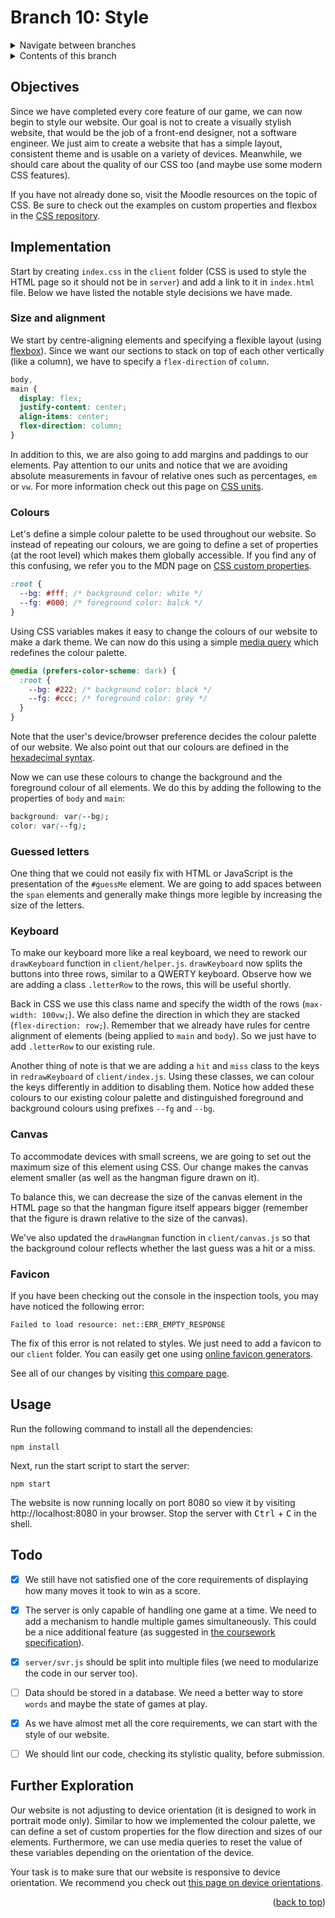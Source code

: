 <div id="top"></div>

<!-- BRANCH TITLE -->

# Branch 10: Style

<!-- Navigation -->
<details>
  <summary>Navigate between branches</summary>  
  <nav class="menu">
    <li><a href="https://github.com/manighahrmani/hangman-in-branches">Intro</a></li>
    <li><a href="https://github.com/portsoc/hangman-in-branches/tree/0">0: Variables</a></li>
    <li><a href="https://github.com/portsoc/hangman-in-branches/tree/1">1: Functions</a></li>
    <li><a href="https://github.com/portsoc/hangman-in-branches/tree/2">2: NPM</a></li>
    <li><a href="https://github.com/portsoc/hangman-in-branches/tree/3">3: DOM</a></li>
    <li><a href="https://github.com/portsoc/hangman-in-branches/tree/4">4: Events</a></li>
    <li><a href="https://github.com/portsoc/hangman-in-branches/tree/5">5: Debugging</a></li>
    <li><a href="https://github.com/portsoc/hangman-in-branches/tree/6">6: Canvas</a></li>
    <li><a href="https://github.com/portsoc/hangman-in-branches/tree/7">7: Modularisation</a></li>
    <li><a href="https://github.com/portsoc/hangman-in-branches/tree/8">8: Server Part 1</a></li>
    <li><a href="https://github.com/portsoc/hangman-in-branches/tree/9">9: Server Part 2</a></li>
    <li>10: Style (this branch)</li>
    <li><a href="https://github.com/portsoc/hangman-in-branches/tree/11">11: Linting</a></li>
    <li><a href="https://github.com/portsoc/hangman-in-branches/tree/12">12: Database</a></li>
    <li><a href="https://github.com/portsoc/hangman-in-branches/tree/13">13: SVG</a></li>
  </nav>
</details>

<!-- TABLE OF CONTENTS -->
<details>
  <summary>Contents of this branch</summary>
  <ol>
    <li><a href="#objectives">Objectives</a></li>
    <li><a href="#implementation">Implementation</a>
      <ol>
        <li><a href="#size-and-alignment">Size and alignment</a></li>
        <li><a href="#colours">Colours</a></li>
        <li><a href="#guessed-letters">Guessed letters</a></li>
        <li><a href="#keyboard">Keyboard</a></li>
        <li><a href="#canvas">Canvas</a></li>
        <li><a href="#favicon">Favicon</a></li>
      </ol>
    </li>
    <li><a href="#usage">Usage</a></li>
    <li><a href="#todo">Todo</a></li>
    <li><a href="#further-exploration">Further Exploration</a></li>
  </ol>
</details>

## Objectives

Since we have completed every core feature of our game, we can now begin to style our website.
Our goal is not to create a visually stylish website, that would be the job of a front-end designer, not a software engineer.
We just aim to create a website that has a simple layout, consistent theme and is usable on a variety of devices.
Meanwhile, we should care about the quality of our CSS too (and maybe use some modern CSS features).

If you have not already done so, visit the Moodle resources on the topic of CSS.
Be sure to check out the examples on custom properties and flexbox in the [CSS repository](https://github.com/portsoc/ws_css3).

## Implementation

Start by creating `index.css` in the `client` folder (CSS is used to style the HTML page so it should not be in `server`) and add a link to it in `index.html` file.
Below we have listed the notable style decisions we have made.

### Size and alignment

We start by centre-aligning elements and specifying a flexible layout (using [flexbox](https://developer.mozilla.org/en-US/docs/Learn/CSS/CSS_layout/Flexbox)).
Since we want our sections to stack on top of each other vertically (like a column), we have to specify a `flex-direction` of `column`.

```css
body,
main {
  display: flex;
  justify-content: center;
  align-items: center;
  flex-direction: column;
}
```

In addition to this, we are also going to add margins and paddings to our elements.
Pay attention to our units and notice that we are avoiding absolute measurements in favour of relative ones such as percentages, `em` or `vw`.
For more information check out this page on [CSS units](https://developer.mozilla.org/en-US/docs/Learn/CSS/Building_blocks/Values_and_units).

### Colours

Let's define a simple colour palette to be used throughout our website.
So instead of repeating our colours, we are going to define a set of properties (at the root level) which makes them globally accessible.
If you find any of this confusing, we refer you to the MDN page on [CSS custom properties](https://developer.mozilla.org/en-US/docs/Web/CSS/Using_CSS_custom_properties).

```css
:root {
  --bg: #fff; /* background color: white */
  --fg: #000; /* foreground color: balck */
}
```

Using CSS variables makes it easy to change the colours of our website to make a dark theme.
We can now do this using a simple [media query](https://developer.mozilla.org/en-US/docs/Web/CSS/@media/prefers-color-scheme) which redefines the colour palette.

```css
@media (prefers-color-scheme: dark) {
  :root {
    --bg: #222; /* background color: black */
    --fg: #ccc; /* foreground color: grey */
  }
}
```

Note that the user's device/browser preference decides the colour palette of our website.
We also point out that our colours are defined in the [hexadecimal syntax](https://developer.mozilla.org/en-US/docs/Web/CSS/hex-color).

Now we can use these colours to change the background and the foreground colour of all elements.
We do this by adding the following to the properties of `body` and `main`:

```css
background: var(--bg);
color: var(--fg);
```

### Guessed letters

One thing that we could not easily fix with HTML or JavaScript is the presentation of the `#guessMe` element.
We are going to add spaces between the `span` elements and generally make things more legible by increasing the size of the letters.

### Keyboard

To make our keyboard more like a real keyboard, we need to rework our `drawKeyboard` function in `client/helper.js`.
`drawKeyboard` now splits the buttons into three rows, similar to a QWERTY keyboard.
Observe how we are adding a class `.letterRow` to the rows, this will be useful shortly.

Back in CSS we use this class name and specify the width of the rows (`max-width: 100vw;`). We also define the direction in which they are stacked (`flex-direction: row;`). Remember that we already have rules for centre alignment of elements (being applied to `main` and `body`). So we just have to add `.letterRow` to our existing rule.

Another thing of note is that we are adding a `hit` and `miss` class to the keys in `redrawKeyboard` of `client/index.js`.
Using these classes, we can colour the keys differently in addition to disabling them.
Notice how added these colours to our existing colour palette and distinguished foreground and background colours using prefixes `--fg` and `--bg`.

### Canvas

To accommodate devices with small screens, we are going to set out the maximum size of this element using CSS.
Our change makes the canvas element smaller (as well as the hangman figure drawn on it).

To balance this, we can decrease the size of the canvas element in the HTML page so that the hangman figure itself appears bigger (remember that the figure is drawn relative to the size of the canvas).

We've also updated the `drawHangman` function in `client/canvas.js` so that the background colour reflects whether the last guess was a hit or a miss.

### Favicon

If you have been checking out the console in the inspection tools, you may have noticed the following error:

```
Failed to load resource: net::ERR_EMPTY_RESPONSE
```

The fix of this error is not related to styles.
We just need to add a favicon to our `client` folder.
You can easily get one using [online favicon generators](https://favicon.io).

See all of our changes by visiting [this compare page](https://github.com/portsoc/hangman-in-branches/compare/9...10?diff=split).

## Usage

Run the following command to install all the dependencies:

```
npm install
```

Next, run the start script to start the server:

```
npm start
```

The website is now running locally on port 8080 so view it by visiting http://localhost:8080 in your browser.
Stop the server with <kbd>Ctrl</kbd> + <kbd>C</kbd> in the shell.

## Todo

- [x] We still have not satisfied one of the core requirements of displaying how many moves it took to win as a score.

- [x] The server is only capable of handling one game at a time. We need to add a mechanism to handle multiple games simultaneously. This could be a nice additional feature (as suggested in [the coursework specification](https://docs.google.com/document/d/1cF3u2ldutHaBAzFOEsnVwfKrnPTylOrn-hAGFSDWca8/edit)).

- [x] `server/svr.js` should be split into multiple files (we need to modularize the code in our server too).

- [ ] Data should be stored in a database. We need a better way to store `words` and maybe the state of games at play.

- [x] As we have almost met all the core requirements, we can start with the style of our website.

- [ ] We should lint our code, checking its stylistic quality, before submission.

## Further Exploration

Our website is not adjusting to device orientation (it is designed to work in portrait mode only).
Similar to how we implemented the colour palette, we can define a set of custom properties for the flow direction and sizes of our elements.
Furthermore, we can use media queries to reset the value of these variables depending on the orientation of the device.

Your task is to make sure that our website is responsive to device orientation.
We recommend you check out [this page on device orientations](https://developer.mozilla.org/en-US/docs/Web/API/CSS_Object_Model/Managing_screen_orientation).

<p align="right">(<a href="#top">back to top</a>)</p>

